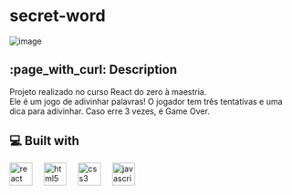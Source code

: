 # secret-word
![image](https://github.com/samaracaldas/secret-word/assets/92318337/b14478e2-efe7-49b7-bdf5-339816b1a774)
<h2>:page_with_curl: Description</h2>
<p id="description">Projeto realizado no curso React do zero à maestria. <br> Ele é um jogo de adivinhar palavras! O jogador tem três tentativas e uma dica para adivinhar. Caso erre 3 vezes, é Game Over.</p>

<h2>💻 Built with</h2>

<div align="left">
  <img src="https://cdn.jsdelivr.net/gh/devicons/devicon/icons/react/react-original.svg" height="40" alt="react logo"  />
 <img width="12" /> 
  <img src="https://cdn.jsdelivr.net/gh/devicons/devicon/icons/html5/html5-plain.svg" height="40" alt="html5 logo"  />
  <img width="12" />
  <img src="https://cdn.jsdelivr.net/gh/devicons/devicon/icons/css3/css3-plain.svg" height="40" alt="css3 logo"  />
  <img width="12" />
  <img src="https://cdn.jsdelivr.net/gh/devicons/devicon/icons/javascript/javascript-original.svg" height="40" alt="javascript logo"  />
  <img width="12" /> 
 
</div>


 
